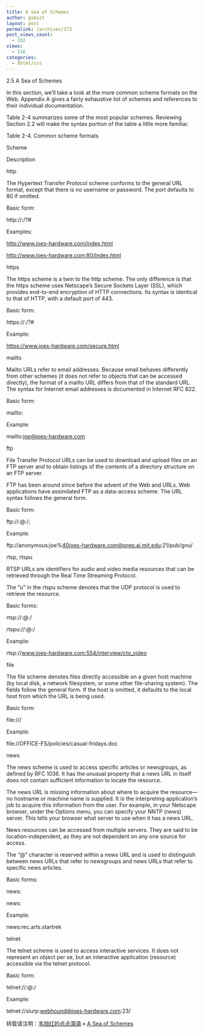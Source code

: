 ```yaml
---
title: A Sea of Schemes
author: gxbsst
layout: post
permalink: /archives/273
post_views_count:
  - 332
views:
  - 116
categories:
  - Xhtml/css
---
```

2.5 A Sea of Schemes

In this section, we&#8217;ll take a look at the more common scheme formats on the Web. Appendix A gives a fairly exhaustive list of schemes and references to their individual documentation.

Table 2-4 summarizes some of the most popular schemes. Reviewing Section 2.2 will make the syntax portion of the table a little more familiar.

Table 2-4. Common scheme formats

Scheme

Description

http

The Hypertext Transfer Protocol scheme conforms to the general URL format, except that there is no username or password. The port defaults to 80 if omitted.

Basic form:

http://<host>:<port>/<path>?<query>#<frag>

Examples:

http://www.joes-hardware.com/index.html

http://www.joes-hardware.com:80/index.html

https

The https scheme is a twin to the http scheme. The only difference is that the https scheme uses Netscape&#8217;s Secure Sockets Layer (SSL), which provides end-to-end encryption of HTTP connections. Its syntax is identical to that of HTTP, with a default port of 443.

Basic form:

https://<host>:<port>/<path>?<query>#<frag>

Example:

https://www.joes-hardware.com/secure.html

mailto

Mailto URLs refer to email addresses. Because email behaves differently from other schemes (it does not refer to objects that can be accessed directly), the format of a mailto URL differs from that of the standard URL. The syntax for Internet email addresses is documented in Internet RFC 822.

Basic form:

mailto:<RFC-822-addr-spec>

Example:

mailto:joe@joes-hardware.com

ftp

File Transfer Protocol URLs can be used to download and upload files on an FTP server and to obtain listings of the contents of a directory structure on an FTP server.

FTP has been around since before the advent of the Web and URLs. Web applications have assimilated FTP as a data-access scheme. The URL syntax follows the general form.

Basic form:

ftp://<user>:<password>@<host>:<port>/<path>;<params>

Example:

ftp://anonymous:joe%40joes-hardware.com@prep.ai.mit.edu:21/pub/gnu/

rtsp, rtspu

RTSP URLs are identifiers for audio and video media resources that can be retrieved through the Real Time Streaming Protocol.

The &#8220;u&#8221; in the rtspu scheme denotes that the UDP protocol is used to retrieve the resource.

Basic forms:

rtsp://<user>:<password>@<host>:<port>/<path>

rtspu://<user>:<password>@<host>:<port>/<path>

Example:

rtsp://www.joes-hardware.com:554/interview/cto_video

file

The file scheme denotes files directly accessible on a given host machine (by local disk, a network filesystem, or some other file-sharing system). The fields follow the general form. If the host is omitted, it defaults to the local host from which the URL is being used.

Basic form:

file://<host>/<path>

Example:

file://OFFICE-FS/policies/casual-fridays.doc

news

The news scheme is used to access specific articles or newsgroups, as defined by RFC 1036. It has the unusual property that a news URL in itself does not contain sufficient information to locate the resource.

The news URL is missing information about where to acquire the resource—no hostname or machine name is supplied. It is the interpreting application&#8217;s job to acquire this information from the user. For example, in your Netscape browser, under the Options menu, you can specify your NNTP (news) server. This tells your browser what server to use when it has a news URL.

News resources can be accessed from multiple servers. They are said to be location-independent, as they are not dependent on any one source for access.

The &#8220;@&#8221; character is reserved within a news URL and is used to distinguish between news URLs that refer to newsgroups and news URLs that refer to specific news articles.

Basic forms:

news:<newsgroup>

news:<news-article-id>

Example:

news:rec.arts.startrek

telnet

The telnet scheme is used to access interactive services. It does not represent an object per se, but an interactive application (resource) accessible via the telnet protocol.

Basic form:

telnet://<user>:<password>@<host>:<port>/

Example:

telnet://slurp:webhound@joes-hardware.com:23/

转载请注明：[韦旭红的点点滴滴][1] &raquo; [A Sea of Schemes][2]

 [1]: http://www.weixuhong.com
 [2]: http://www.weixuhong.com/archives/273